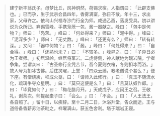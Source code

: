 > 建宁新丰翁氏子。母梦比丘，风神炯然，荷锡求宿。人指谓曰：​「此辟支佛也。​」已而孕，生于武宗会昌四年，香雾满室，弥日不散。年十三，求出家，父母许之。依乌山兴福寺沙门行全为师。咸通乙酉，落发受具。初以讲说为众所归。弃谒雪峰，手携凫茨一包、酱一器献之。峰曰：​「包中是何物？​」师曰：​「凫茨。​」峰曰：​「何处得来？​」师曰：​「泥中得。​」峰曰：​「泥深多少？​」师曰：​「无丈数。​」峰曰：​「还更有么？​」师曰：​「转有转深。​」又问：​「器中何物？​」曰：​「酱。​」峰曰：​「何处得来？​」曰：​「自合得。​」峰曰：​「还熟也未？​」曰：​「不较多。​」峰异之，曰：​「子异日必为王者师。​」初居温岭，继居将军岩。二虎侍侧，神人献地为瑞岩院，学者争集。尝谓众曰：​「古圣修行全凭苦节，吾今夏则衣楮，冬则扣冰而浴。​」故人号为扣冰古佛。后住灵曜，上堂：​「四众云臻，教老僧说个甚么？​」便下座。有僧烧炭，积成火龛，曰：​「请师入此修行。​」曰：​「真玉不随流水化，琉璃争夺众星明。​」曰：​「莫只这便是么？​」曰：​「且莫认奴作郎。​」曰：​「毕竟如何？​」曰：​「梅花腊月开。​」天成戊子，应闽王之召。王敬礼，谢茶次。师提起橐子曰：​「会么。​」曰：​「不会。​」曰：​「人王法王，各自照了。​」留十日，以疾辞。至十二月二日，沐浴升堂，告众而逝。王与道俗备香薪苏油茶毗之，祥曜满山，获五色舍利。塔于瑞岩正寝。


